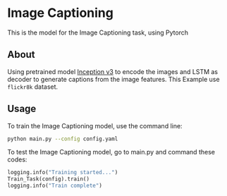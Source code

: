 # Image Captioning
This is the model for the Image Captioning task, using Pytorch

## About
Using pretrained model [Inception v3](https://pytorch.org/hub/pytorch_vision_inception_v3/) to encode the images and LSTM as decoder to generate captions from the image features.
This Example use `flickr8k` dataset.

## Usage
To train the Image Captioning model, use the command line:

```bash
python main.py --config config.yaml
```

To test the Image Captioning model, go to main.py and command these codes:

```python
logging.info("Training started...")
Train_Task(config).train()
logging.info("Train complete")
```
